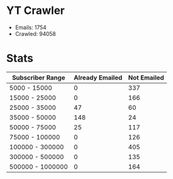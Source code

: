 # YT Crawler
- Emails: 1754
- Crawled: 94058

# Stats
| Subscriber Range  | Already Emailed | Not Emailed |
|-------|-------|-------|
| 5000 - 15000 | 0 | 337 |
| 15000 - 25000 | 0 | 166 |
| 25000 - 35000 | 47 | 60 |
| 35000 - 50000 | 148 | 24 |
| 50000 - 75000 | 25 | 117 |
| 75000 - 100000 | 0 | 126 |
| 100000 - 300000 | 0 | 405 |
| 300000 - 500000 | 0 | 135 |
| 500000 - 1000000 | 0 | 164 |
